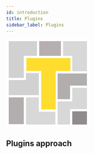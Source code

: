 ```yaml
---
id: introduction
title: Plugins
sidebar_label: Plugins
---
```


![tartiflette Plugins](/docs/assets/tartiflette-plugin.png)

## Plugins approach
